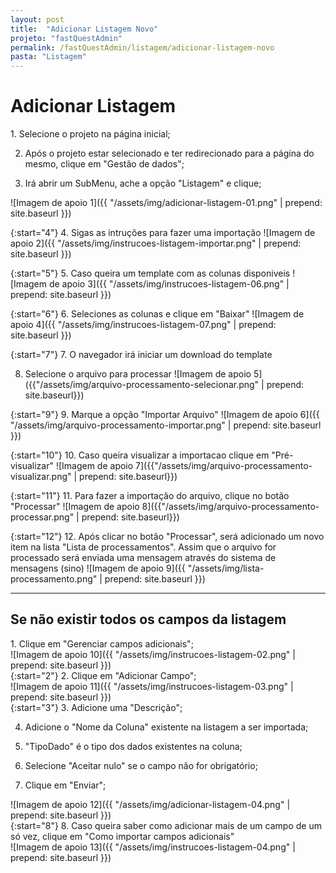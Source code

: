```yaml
---
layout: post
title:  "Adicionar Listagem Novo"
projeto: "fastQuestAdmin"
permalink: /fastQuestAdmin/listagem/adicionar-listagem-novo
pasta: "Listagem"
---
```

# Adicionar Listagem

<div class="row" markdown="1">
<div class="6u 12u$(small)" markdown="1">
1. Selecione o projeto na página inicial;

2. Após o projeto estar selecionado e ter redirecionado para a página do mesmo, clique em "Gestão de dados";

3. Irá abrir um SubMenu, ache a opção "Listagem" e clique;
</div>
<div class="6u 12u$(small)" markdown="1">
![Imagem de apoio 1]({{ "/assets/img/adicionar-listagem-01.png" | prepend: site.baseurl }})
</div>                               
</div>

{:start="4"}
4. Sigas as intruções para fazer uma importação 
![Imagem de apoio 2]({{ "/assets/img/instrucoes-listagem-importar.png" | prepend: site.baseurl }})

{:start="5"}
5. Caso queira um template com as colunas disponiveis
![Imagem de apoio 3]({{ "/assets/img/instrucoes-listagem-06.png" | prepend: site.baseurl }})

{:start="6"}
6. Seleciones as colunas  e clique em "Baixar"
![Imagem de apoio 4]({{ "/assets/img/instrucoes-listagem-07.png" | prepend: site.baseurl }})

{:start="7"}
7. O navegador irá iniciar um download do template

8. Selecione o arquivo para processar
![Imagem de apoio 5]({{"/assets/img/arquivo-processamento-selecionar.png" | prepend: site.baseurl}})

{:start="9"}
9. Marque a opção "Importar Arquivo"
![Imagem de apoio 6]({{ "/assets/img/arquivo-processamento-importar.png" | prepend: site.baseurl }})

{:start="10"}
10. Caso queira visualizar a importacao clique em "Pré-visualizar"
![Imagem de apoio 7]({{"/assets/img/arquivo-processamento-visualizar.png" | prepend: site.baseurl}})

{:start="11"}
11. Para fazer a importação  do arquivo, clique no botão "Processar"
![Imagem de apoio 8]({{"/assets/img/arquivo-processamento-processar.png" | prepend: site.baseurl}})

{:start="12"}
12. Após clicar no botão "Processar", será adicionado um novo item na lista "Lista de processamentos". Assim que o arquivo for processado será enviada uma mensagem através do sistema de mensagens (sino)
![Imagem de apoio 9]({{ "/assets/img/lista-processamento.png" | prepend: site.baseurl }})

---

## Se não existir todos os campos da listagem

<div class="row" markdown="1">
<div class="6u 12u$(small)" markdown="1">
1. Clique em "Gerenciar campos adicionais";
</div>
<div class="6u 12u$(small)" markdown="1">
![Imagem de apoio 10]({{ "/assets/img/instrucoes-listagem-02.png" | prepend: site.baseurl }})
</div>                               
</div>


<div class="row" markdown="1">
<div class="6u 12u$(small)" markdown="1">
{:start="2"}
2. Clique em "Adicionar Campo";
</div>
<div class="6u 12u$(small)" markdown="1">
![Imagem de apoio 11]({{ "/assets/img/instrucoes-listagem-03.png" | prepend: site.baseurl }})
</div>
</div>

<div class="row" markdown="1">
<div class="6u 12u$(small)" markdown="1">
{:start="3"}
3. Adicione uma "Descrição";

4. Adicione o "Nome da Coluna" existente na listagem a ser importada;

5. "TipoDado" é o tipo dos dados existentes na coluna;

6. Selecione "Aceitar nulo" se o campo não for obrigatório;

7. Clique em "Enviar";
</div>
<div class="6u 12u$(small)" markdown="1">
![Imagem de apoio 12]({{ "/assets/img/adicionar-listagem-04.png" | prepend: site.baseurl }})
</div>
</div>

<div class="row" markdown="1">
<div class="6u 12u$(small)" markdown="1">
{:start="8"}
8. Caso queira saber como adicionar mais de um campo de um só vez, clique em "Como importar campos adicionais"
</div>
<div class="6u 12u$(small)" markdown="1">
![Imagem de apoio 13]({{ "/assets/img/instrucoes-listagem-04.png" | prepend: site.baseurl }})
</div>
</div>
